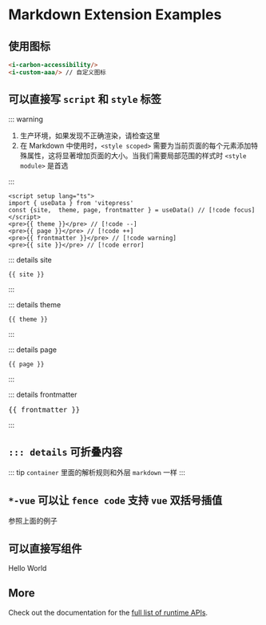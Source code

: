 # Markdown Extension Examples

## 使用图标

```html
<i-carbon-accessibility/>
<i-custom-aaa/> // 自定义图标
```

<div class="flex gap-1">
  <i-carbon-accessibility/>
  <i-custom-aaa/>
</div>

## 可以直接写 `script` 和 `style` 标签

::: warning

1. 生产环境，如果发现不正确渲染，请检查这里
2. 在 Markdown 中使用时，`<style scoped>` 需要为当前页面的每个元素添加特殊属性，这将显著增加页面的大小。当我们需要局部范围的样式时 `<style module>` 是首选

:::

```md{2}
<script setup lang="ts">
import { useData } from 'vitepress'
const {site,  theme, page, frontmatter } = useData() // [!code focus]
</script>
<pre>{{ theme }}</pre> // [!code --]
<pre>{{ page }}</pre> // [!code ++]
<pre>{{ frontmatter }}</pre> // [!code warning]
<pre>{{ site }}</pre> // [!code error]
```

<script setup>
import { useData } from 'vitepress'
const { site, theme, page, frontmatter } = useData()
</script>

::: details site

```ts-vue
{{ site }}
```

:::

::: details theme

```ts-vue
{{ theme }}
```

:::

::: details page

```ts-vue
{{ page }}
```

:::

::: details frontmatter

<pre :class="$style.pre">
{{ frontmatter }}
</pre>

:::

<style module>
.pre {
  font-weight: bold;
  color: red;
}
</style>

## `::: details` 可折叠内容

::: tip
`container` 里面的解析规则和外层 `markdown` 一样
:::

## `*-vue` 可以让 `fence code` 支持 `vue` 双括号插值

参照上面的例子

## 可以直接写组件

<NButton>Hello World</NButton>

## More

Check out the documentation for the [full list of runtime APIs](https://vitepress.dev/reference/runtime-api#usedata).
